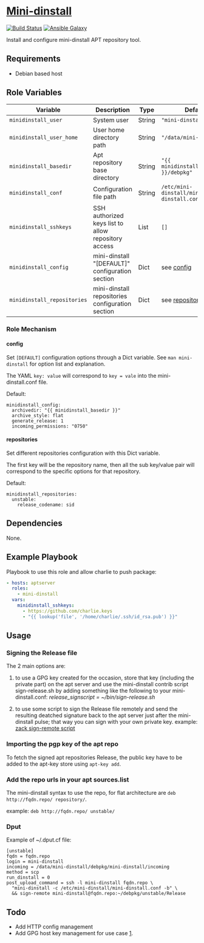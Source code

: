 # [Mini-dinstall](https://manpages.debian.org/stretch/mini-dinstall/mini-dinstall.1.en.html)

[![Build Status](https://travis-ci.com/maxlareo/ansible-mini-dinstall.svg?branch=master)](https://travis-ci.com/maxlareo/ansible-mini-dinstall)
[![Ansible Galaxy](https://img.shields.io/badge/ansible--galaxy-mini--dinstall-blue.svg)](https://galaxy.ansible.com/maxlareo/mini_dinstall)

Install and configure mini-dinstall APT repository tool.

## Requirements

+ Debian based host

## Role Variables

Variable                    | Description                                         | Type   | Default
--------                    | -----------                                         | ----   | -------
`minidinstall_user`         | System user                                         | String | `"mini-dinstall"`
`minidinstall_user_home`    | User home directory path                            | String | `"/data/mini-dinstall"`
`minidinstall_basedir`      | Apt repository base directory                       | String | `"{{ minidinstall_user_home }}/debpkg"`
`minidinstall_conf`         | Configuration file path                             | String | `/etc/mini-dinstall/mini-dinstall.conf`
`minidinstall_sshkeys`      | SSH authorized keys list to allow repository access | List   | `[]`
`minidinstall_config`       | mini-dinstall "[DEFAULT]" configuration section     | Dict   | see [config](#config)
`minidinstall_repositories` | mini-dinstall repositories configuration section    | Dict   | see [repositories](#repositories)

### Role Mechanism

#### config

Set `[DEFAULT]` configuration options through a Dict variable.
See `man mini-dinstall` for option list and explanation.

The YAML `key: value` will correspond to `key = vale` into the
mini-dinstall.conf file.

Default:
```
minidinstall_config:
  archivedir: "{{ minidinstall_basedir }}"
  archive_style: flat
  generate_release: 1
  incoming_permissions: "0750"
```

#### repositories

Set different repositories configuration with this Dict variable.

The first key will be the repository name, then all the sub key/value pair will
correspond to the specific options for that repository.

Default:
```
minidinstall_repositories:
  unstable:
    release_codename: sid
```

## Dependencies

None.

## Example Playbook

Playbook to use this role and allow charlie to push package:

```yaml
- hosts: aptserver
  roles:
    - mini-dinstall
  vars:
    minidinstall_sshkeys:
      - https://github.com/charlie.keys
      - "{{ lookup('file', '/home/charlie/.ssh/id_rsa.pub') }}"
```

## Usage

### Signing the Release file

The 2 main options are:

1. to use a  GPG key created for the occasion, store that key (including the
 private part) on the apt server and use the mini-dinstall contrib script
 sign-release.sh by adding something like the following to your
 mini-dinstall.conf:
 _release_signscript = ~/bin/sign-release.sh_

2. to use some script to sign the Release file remotely and send the resulting
 deatched signature back to the apt server just after the mini-dinstall pulse;
 that way you can sign with your own private key.
 example: [zack sign-remote script](https://upsilon.cc/~zack/blog/posts/2009/04/howto:_uploading_to_people.d.o_using_dput/sign-remote)

### Importing the pgp key of the apt repo

To fetch the signed apt repositories Release, the public key have to be added
to the apt-key store using `apt-key add`.

### Add the repo urls in your apt sources.list

The mini-dinstall syntax to use the repo, for flat architecture are
`deb http://fqdn.repo/ repository/`.

example: `deb http://fqdn.repo/ unstable/`

### Dput

Example of ~/.dput.cf file:

```
[unstable]
fqdn = fqdn.repo
login = mini-dinstall
incoming = /data/mini-dinstall/debpkg/mini-dinstall/incoming
method = scp
run_dinstall = 0
post_upload_command = ssh -l mini-dinstall fqdn.repo \
  "mini-dinstall -c /etc/mini-dinstall/mini-dinstall.conf -b" \
  && sign-remote mini-dinstall@fqdn.repo:~/debpkg/unstable/Release
```

## Todo

+ Add HTTP config management
+ Add GPG host key management for use case [1](#signing-the-release-file).
